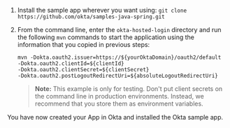 1. Install the sample app wherever you want using: `git clone https://github.com/okta/samples-java-spring.git`
2. From the command line, enter the `okta-hosted-login` directory and run the following `mvn` commands to start the application using the information that you copied in previous steps:

    `mvn -Dokta.oauth2.issuer=https://${yourOktaDomain}/oauth2/default` \
    `-Dokta.oauth2.clientId=${clientId}` \
    `-Dokta.oauth2.clientSecret=${clientSecret}` \
    `-Dokta.oauth2.postLogoutRedirectUri=${absoluteLogoutRedirectUri}`

    > **Note:** This example is only for testing. Don't put client secrets on the command line in production environments. Instead, we recommend that you store them as environment variables.

You have now created your App in Okta and installed the Okta <StackSelector snippet="applang" noSelector inline /> sample app.
